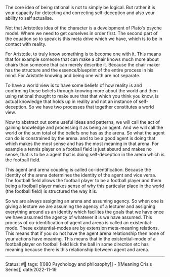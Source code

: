 The core idea of being rational is not to simply be logical. But rather it is your capacity for detecting and correcting self-deception and also your ability to self actualise. 

Not that Aristotles idea of the character is a development of Plato's psyche model. Where we need to get ourselves in order first. The second part of the equation so to speak is this meta drive which we have, which is to be in contact with reality.

For Aristotle, to truly know something is to become one with it. This means that for example someone that can make a chair knows much more about chairs than someone that can merely describe it. Because the chair maker has the structure and the essence/blueprint of the entire process in his mind. For Aristotle knowing and being one with are not separate. 

To have a world view is to have some beliefs of how reality is and confirming these beliefs through knowing more about the world and then using rational thought to make sure that that which you think you know, is actual knowledge that holds up in reality and not an instance of self-deception. So we have two processes that together constitutes a world view. 

Now to abstract out some useful ideas and patterns, we will call the act of gaining knowledge and processing it as being an agent. And we will call the world or the sum total of the beliefs one has as the arena. So what the agent can do is constrained by the arena. and to be a good agent is doing that which makes the most sense and has the most meaning in that arena. For example a tennis player on a football field is just absurd and makes no sense, that is to be a agent that is doing self-deception in the arena which is the football field.

This agent and arena coupling is called co-identification. Because the identity of the arena determines the identity of the agent and vice versa. The football field allows the football player to be a football player and them being a football player makes sense of why this particular place in the world (the football field) is structured the way it is. 

So we are always assigning an arena and assuming agency. So when one is giving a lecture we are assuming the agency of a lecturer and assigning everything around us an identity which facilites the goals that we have once we have assumed the agency of whatever it is we have assumed. This process of co-identification of agent and arena is called an existential-mode. These existential-modes are by extension meta-meaning relations. This means that if you do not have the agent arena relationship then none of your actions have meaning. This means that in the existential-mode of a football player on football field kick the ball in some direction etc has meaning because there is this relationship between agent and arena.



---
Status: #📖 
tags: [[080 Psychology and philosophy]] - [[Meaning Crisis Series]]
date:2022-11-19
